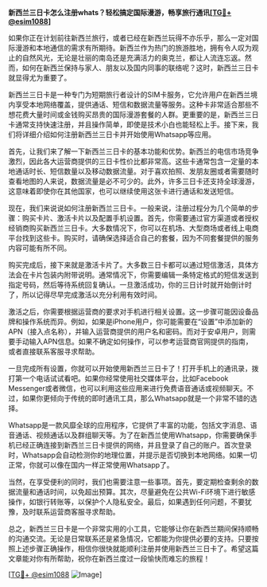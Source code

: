 **新西兰三日卡怎么注册whats？轻松搞定国际漫游，畅享旅行通讯[[TG💪+ @esim1088](https://t.me/s/esim1088)]**

如果你正在计划前往新西兰旅行，或者已经在新西兰玩得不亦乐乎，那么一定对国际漫游和本地通信的需求有所期待。新西兰作为热门的旅游胜地，拥有令人叹为观止的自然风光，无论是壮丽的南岛还是充满活力的奥克兰，都让人流连忘返。然而，如何在新西兰保持与家人、朋友以及国内同事的联络呢？这时，新西兰三日卡就显得尤为重要了。

新西兰三日卡是一种专门为短期旅行者设计的SIM卡服务，它允许用户在新西兰境内享受本地网络覆盖，提供通话、短信和数据流量等服务。这种卡非常适合那些不想花费大量时间或金钱购买昂贵的国际漫游套餐的人群。更重要的是，新西兰三日卡通常支持快速注册，并且操作简单，即使是技术小白也能轻松上手。接下来，我们将详细介绍如何注册新西兰三日卡并开始使用Whatsapp等应用。

首先，让我们来了解一下新西兰三日卡的基本功能和优势。新西兰的电信市场竞争激烈，因此各大运营商提供的三日卡性价比都非常高。这些卡通常包含一定量的本地通话时长、短信数量以及移动数据流量。对于喜欢拍照、发朋友圈或者需要随时查看地图的人来说，数据流量是必不可少的。此外，许多三日卡还支持全球漫游，这意味着即使你在其他国家，也可以继续使用这张卡进行通话和发送短信。

现在，我们来说说如何注册新西兰三日卡。一般来说，注册过程分为几个简单的步骤：购买卡片、激活卡片以及配置手机设置。首先，你需要通过官方渠道或者授权经销商购买新西兰三日卡。大多数情况下，你可以在机场、大型商场或者线上电商平台找到这些卡。购买时，请确保选择适合自己的套餐，因为不同套餐提供的服务内容可能有所不同。

购买完成后，接下来就是激活卡片了。大多数三日卡都可以通过短信激活，具体方法会在卡片包装内附带说明。通常情况下，你需要编辑一条特定格式的短信发送到指定号码，然后等待系统回复确认。一旦激活成功，你的三日计时就开始倒计时了，所以记得尽早完成激活以充分利用有效时间。

激活之后，你需要根据运营商的要求对手机进行相关设置。这一步骤可能因设备品牌和操作系统而异。例如，如果是iPhone用户，你可能需要在“设置”中添加新的APN（接入点名称），并输入运营商提供的用户名和密码。而对于安卓用户，则需要手动输入APN信息。如果不确定如何操作，可以参考运营商官网提供的指南，或者直接联系客服寻求帮助。

一旦完成所有设置，你就可以开始使用新西兰三日卡了！打开手机上的通讯录，拨打第一个电话试试看吧。如果你经常使用社交媒体平台，比如Facebook Messenger或者微信，也可以利用这些应用来进行免费语音通话或视频聊天。不过，如果你更倾向于传统的即时通讯工具，那么Whatsapp就是一个非常不错的选择。

Whatsapp是一款风靡全球的应用程序，它提供了丰富的功能，包括文字消息、语音通话、视频通话以及群组聊天等。为了在新西兰使用Whatsapp，你需要确保手机已经正确连接到新西兰三日卡提供的网络，并且登录了自己的账户。首次登录时，Whatsapp会自动检测你的地理位置，并提示是否切换到本地网络。如果一切正常，你就可以像在国内一样正常使用Whatsapp了。

当然，在享受便利的同时，我们也需要注意一些事项。首先，要定期检查剩余的数据流量和通话时间，以免超出预算。其次，尽量避免在公共Wi-Fi环境下进行敏感操作，如银行转账等，以保护个人隐私安全。最后，如果遇到任何问题，不要犹豫，及时联系运营商客服寻求帮助。

总之，新西兰三日卡是一个非常实用的小工具，它能够让你在新西兰期间保持顺畅的沟通交流。无论是日常联系还是紧急情况，它都能为你提供必要的支持。只要按照上述步骤正确操作，相信你很快就能顺利注册并使用新西兰三日卡了。希望这篇文章能对你有所帮助，祝你在新西兰度过一段愉快而难忘的旅程！

[[TG💪+ @esim1088](https://t.me/s/esim1088) ![Image](https://i.postimg.cc/4NQfJmqS/Snipaste-2025-05-13-00-14-12.png)]